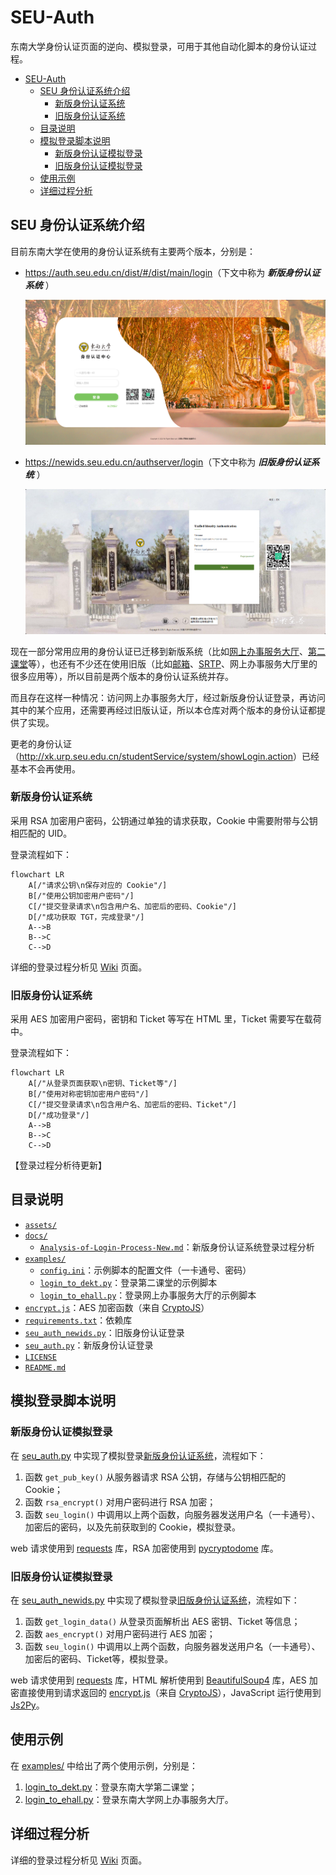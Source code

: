 # SEU-Auth

东南大学身份认证页面的逆向、模拟登录，可用于其他自动化脚本的身份认证过程。

- [SEU-Auth](#seu-auth)
  - [SEU 身份认证系统介绍](#seu-身份认证系统介绍)
    - [新版身份认证系统](#新版身份认证系统)
    - [旧版身份认证系统](#旧版身份认证系统)
  - [目录说明](#目录说明)
  - [模拟登录脚本说明](#模拟登录脚本说明)
    - [新版身份认证模拟登录](#新版身份认证模拟登录)
    - [旧版身份认证模拟登录](#旧版身份认证模拟登录)
  - [使用示例](#使用示例)
  - [详细过程分析](#详细过程分析)


## SEU 身份认证系统介绍

目前东南大学在使用的身份认证系统有主要两个版本，分别是：

- <https://auth.seu.edu.cn/dist/#/dist/main/login>（下文中称为 ***新版身份认证系统*** ）

    ![](assets/2023-08-31-13-32-37.png)

- <https://newids.seu.edu.cn/authserver/login>（下文中称为 ***旧版身份认证系统*** ）

    ![](assets/2023-08-31-13-35-49.png)

现在一部分常用应用的身份认证已迁移到新版系统（比如[网上办事服务大厅](http://ehall.seu.edu.cn/)、[第二课堂](http://dekt.seu.edu.cn/)等），也还有不少还在使用旧版（比如[邮箱](https://mail.seu.edu.cn/)、[SRTP](http://cxcy.seu.edu.cn/)、网上办事服务大厅里的很多应用等），所以目前是两个版本的身份认证系统并存。

而且存在这样一种情况：访问网上办事服务大厅，经过新版身份认证登录，再访问其中的某个应用，还需要再经过旧版认证，所以本仓库对两个版本的身份认证都提供了实现。

更老的身份认证（<http://xk.urp.seu.edu.cn/studentService/system/showLogin.action>）已经基本不会再使用。

### 新版身份认证系统

采用 RSA 加密用户密码，公钥通过单独的请求获取，Cookie 中需要附带与公钥相匹配的 UID。

登录流程如下：

```mermaid
flowchart LR
    A[/"请求公钥\n保存对应的 Cookie"/]
    B[/"使用公钥加密用户密码"/]
    C[/"提交登录请求\n包含用户名、加密后的密码、Cookie"/]
    D[/"成功获取 TGT，完成登录"/]
    A-->B
    B-->C
    C-->D
```

详细的登录过程分析见 [Wiki](https://github.com/Golevka2001/SEU-Auth/wiki/%E6%96%B0%E7%89%88%E8%BA%AB%E4%BB%BD%E8%AE%A4%E8%AF%81%E7%B3%BB%E7%BB%9F%E7%99%BB%E5%BD%95%E8%BF%87%E7%A8%8B%E5%88%86%E6%9E%90) 页面。

### 旧版身份认证系统

采用 AES 加密用户密码，密钥和 Ticket 等写在 HTML 里，Ticket 需要写在载荷中。

登录流程如下：

```mermaid
flowchart LR
    A[/"从登录页面获取\n密钥、Ticket等"/]
    B[/"使用对称密钥加密用户密码"/]
    C[/"提交登录请求\n包含用户名、加密后的密码、Ticket"/]
    D[/"成功登录"/]
    A-->B
    B-->C
    C-->D
```

【登录过程分析待更新】

## 目录说明

- [`assets/`](./assets/)
- [`docs/`](./docs/)
  - [`Analysis-of-Login-Process-New.md`](./docs/Analysis-of-Login-Process-New.md)：新版身份认证系统登录过程分析
- [`examples/`](./examples/)
  - [`config.ini`](./examples/config.ini)：示例脚本的配置文件（一卡通号、密码）
  - [`login_to_dekt.py`](./examples/login_to_dekt.py)：登录第二课堂的示例脚本
  - [`login_to_ehall.py`](./examples/login_to_ehall.py)：登录网上办事服务大厅的示例脚本
- [`encrypt.js`](./encrypt.js)：AES 加密函数（来自 [CryptoJS](https://github.com/sytelus/CryptoJS)）
- [`requirements.txt`](./requirements.txt)：依赖库
- [`seu_auth_newids.py`](./seu_auth_newids.py)：旧版身份认证登录
- [`seu_auth.py`](./seu_auth.py)：新版身份认证登录
- [`LICENSE`](./LICENSE)
- [`README.md`](./README.md)

## 模拟登录脚本说明

### 新版身份认证模拟登录

在 [seu_auth.py](./seu_auth.py) 中实现了模拟登录[新版身份认证系统](https://auth.seu.edu.cn/dist/#/dist/main/login)，流程如下：

1. 函数 `get_pub_key()` 从服务器请求 RSA 公钥，存储与公钥相匹配的 Cookie；
2. 函数 `rsa_encrypt()` 对用户密码进行 RSA 加密；
3. 函数 `seu_login()` 中调用以上两个函数，向服务器发送用户名（一卡通号）、加密后的密码，以及先前获取到的 Cookie，模拟登录。

web 请求使用到 [requests](https://pypi.org/project/requests/) 库，RSA 加密使用到 [pycryptodome](https://pypi.org/project/pycryptodome/) 库。

### 旧版身份认证模拟登录

在 [seu_auth_newids.py](./seu_auth_newids.py) 中实现了模拟登录[旧版身份认证系统](https://newids.seu.edu.cn/authserver/login)，流程如下：

1. 函数 `get_login_data()` 从登录页面解析出 AES 密钥、Ticket 等信息；
2. 函数 `aes_encrypt()` 对用户密码进行 AES 加密；
3. 函数 `seu_login()` 中调用以上两个函数，向服务器发送用户名（一卡通号）、加密后的密码、Ticket等，模拟登录。

web 请求使用到 [requests](https://pypi.org/project/requests/) 库，HTML 解析使用到 [BeautifulSoup4](https://pypi.org/project/beautifulsoup4/) 库，AES 加密直接使用到请求返回的 [encrypt.js](./encrypt.js)（来自 [CryptoJS](https://github.com/sytelus/CryptoJS)），JavaScript 运行使用到 [Js2Py](https://pypi.org/project/Js2Py/)。

## 使用示例

在 [examples/](./examples/) 中给出了两个使用示例，分别是：

1. [login_to_dekt.py](./examples/login_to_dekt.py)：登录东南大学第二课堂；
2. [login_to_ehall.py](./examples/login_to_ehall.py)：登录东南大学网上办事服务大厅。

## 详细过程分析

详细的登录过程分析见 [Wiki](https://github.com/Golevka2001/SEU-Auth/wiki/%E6%96%B0%E7%89%88%E8%BA%AB%E4%BB%BD%E8%AE%A4%E8%AF%81%E7%B3%BB%E7%BB%9F%E7%99%BB%E5%BD%95%E8%BF%87%E7%A8%8B%E5%88%86%E6%9E%90) 页面。
